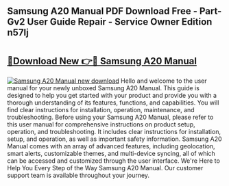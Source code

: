 ## Samsung A20 Manual PDF Download Free - Part-Gv2 User Guide Repair - Service Owner Edition n57Ij

# <h2><a href="http://cf20494.oget.top/?id=Samsung+A20+Manual">🔗Download New 👉🔴 Samsung A20 Manual</a></h2>

[![Samsung A20 Manual new download](https://i.imgur.com/5g1atiW.png)](http://cf20494.oget.top/?id=Samsung+A20+Manual)
Hello and welcome to the user manual for your newly unboxed Samsung A20 Manual. This guide is designed to help you get started with your product and provide you with a thorough understanding of its features, functions, and capabilities. You will find clear instructions for installation, operation, maintenance, and troubleshooting. Before using your Samsung A20 Manual, please refer to this user manual for comprehensive instructions on product setup, operation, and troubleshooting. It includes clear instructions for installation, setup, and operation, as well as important safety information. Samsung A20 Manual comes with an array of advanced features, including geolocation, smart alerts, customizable themes, and multi-device syncing, all of which can be accessed and customized through the user interface. We're Here to Help You Every Step of the Way Samsung A20 Manual. Our customer support team is available throughout your journey.
